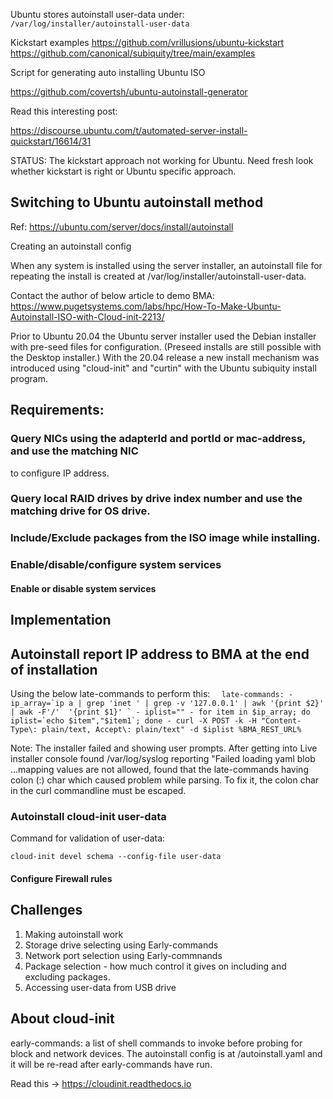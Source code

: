 
Ubuntu stores autoinstall user-data under:
`/var/log/installer/autoinstall-user-data`

Kickstart examples
https://github.com/vrillusions/ubuntu-kickstart
https://github.com/canonical/subiquity/tree/main/examples


Script for generating auto installing Ubuntu ISO

https://github.com/covertsh/ubuntu-autoinstall-generator

Read this interesting post:

https://discourse.ubuntu.com/t/automated-server-install-quickstart/16614/31

STATUS: 
The kickstart approach not working for Ubuntu. Need fresh look whether kickstart is right or Ubuntu specific approach.

## Switching to Ubuntu autoinstall method
Ref: https://ubuntu.com/server/docs/install/autoinstall

Creating an autoinstall config

When any system is installed using the server installer, an autoinstall file for repeating the install is created at /var/log/installer/autoinstall-user-data.

Contact the author of below article to demo BMA:
https://www.pugetsystems.com/labs/hpc/How-To-Make-Ubuntu-Autoinstall-ISO-with-Cloud-init-2213/


Prior to Ubuntu 20.04 the Ubuntu server installer used the Debian installer with 
pre-seed files for configuration. (Preseed installs are still possible with the 
Desktop installer.) With the 20.04 release a new install mechanism was introduced 
using "cloud-init" and "curtin" with the Ubuntu subiquity install program.

## Requirements:
### Query NICs using the adapterId and portId or mac-address, and use the matching NIC 
to configure IP address.

### Query local RAID drives by drive index number and use the matching drive for OS drive.

### Include/Exclude packages from the ISO image while installing.

### Enable/disable/configure system services

#### Enable or disable system services

## Implementation

## Autoinstall report IP address to BMA at the end of installation

Using the below late-commands to perform this:
``  late-commands:
    - ip_array=`ip a | grep 'inet ' | grep -v '127.0.0.1' | awk '{print $2}' | awk -F'/'  '{print $1}' `
    - iplist=""
    - for item in $ip_array; do iplist=`echo $item","$item1`; done
    - curl -X POST -k -H "Content-Type\: plain/text, Accept\: plain/text" -d $iplist %BMA_REST_URL%``

Note: The installer failed and showing user prompts. After getting into Live installer console found /var/log/syslog reporting "Failed loading yaml blob ...mapping values are not allowed, found that the late-commands having colon (:) char which caused problem while parsing. 
To fix it, the colon char in the curl commandline must be escaped.


### Autoinstall cloud-init user-data

Command for validation of user-data:

`cloud-init devel schema --config-file user-data`

#### Configure Firewall rules



## Challenges

1. Making autoinstall work
2. Storage drive selecting using Early-commands
3. Network port selection using Early-commnands
4. Package selection - how much control it gives on including and excluding packages.
5. Accessing user-data from USB drive



## About cloud-init

early-commands: a list of shell commands to invoke before probing for block and network devices. The autoinstall config is at /autoinstall.yaml and it will be re-read after early-commands have run.

Read this -> 
https://cloudinit.readthedocs.io